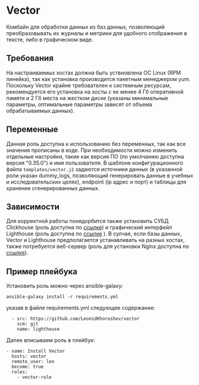 Vector
=========

Комбайн для обработки данных из баз данных, позволяющий преобразовывать их журналы и метрики для удобного отображения в тексте, либо в графическом виде.

Требования
------------

На настраиваемых хостах должна быть уствновлена ОС Linux (RPM линейка), так как установка производится пакетным менеджером yum. Поскольку Vector крайне требователен к системным ресурсам, рекомендуется его установка на хосты с ек менее 4 Гб оперативной памяти и 2 Гб места на жестком диске (указаны минимальные параметры, оптимальные параметры зависят от объема обрабатываемых данных).

Переменные
--------------

Данная роль доступна к использованию без переменных, так как все значения прописаны в коде. При необходимости можно изменить отдельные настройки, такие как версия ПО (по умолчанию доступна версия "0.35.0") и имя пользователя. В шаблоне конфигурационного файла `templates/vector.j2` задаются источники данных (в указанной роли указан  dummy_logs, позволяющий генерировать данные в учебных и исследовательских целях), endpoint (ip адрес и порт) и таблицы для хранение сгенерированных данных.


Зависимости
------------

Для корректной работы понядорбится также установить СУБД Clickhouse (роль доступна по [ссылке](https://github.com/LeonidKhoroshev/clickhouse-role)) и графический интерфейл Lighthouse (роль доступна по [ссылке](https://github.com/LeonidKhoroshev/lighthouse) ). В сулчае, если базы данных, Vector и Lighthouse предполагается устанавливать на разных хостах, также потребуется веб-сервер (роль для установки Nginx доступна по [ссылке](https://github.com/LeonidKhoroshev/nginx)).

Пример плейбука
----------------

Установить роль можно через ansible-galaxy:
```
ansible-galaxy install -r requirements.yml
```

указав в файле requirements.yml cледующее содержание:
```
  - src: https://github.com/LeonidKhoroshev/vector
    scm: git
    name: lighthouse
```

Далее вписываем роль в плейбук:
```
- name: Install Vector
  hosts: vector
  remote_user: leo
  become: true
  roles:
    - vector-role
```
